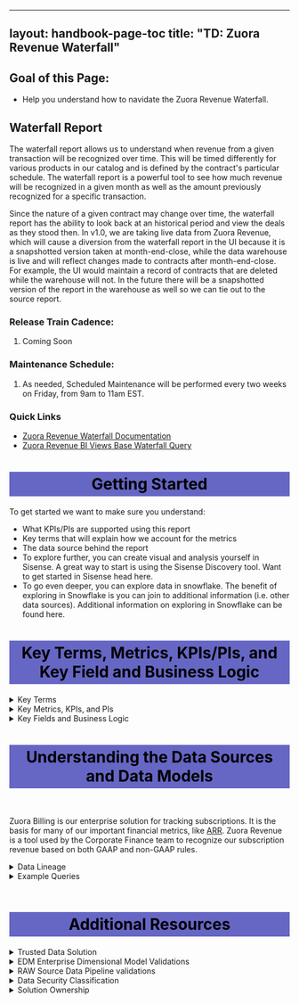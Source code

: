 
---
layout: handbook-page-toc
title: "TD: Zuora Revenue Waterfall"
---
## Goal of this Page:

* Help you understand how to navidate the Zuora Revenue Waterfall.

## Waterfall Report
The waterfall report allows us to understand when revenue from a given transaction will be recognized over time. This will be timed differently for various products in our catalog and is defined by the contract's particular schedule. The waterfall report is a powerful tool to see how much revenue will be recognized in a given month as well as the amount previously recognized for a specific transaction.

Since the nature of a given contract may change over time, the waterfall report has the ability to look back at an historical period and view the deals as they stood then. In v1.0, we are taking live data from Zuora Revenue, which will cause a diversion from the waterfall report in the UI because it is a snapshotted version taken at month-end-close, while the data warehouse is live and will reflect changes made to contracts after month-end-close. For example, the UI would maintain a record of contracts that are deleted while the warehouse will not. In the future there will be a snapshotted version of the report in the warehouse as well so we can tie out to the source report.

### Release Train Cadence:

1. Coming Soon

### Maintenance Schedule:

1. As needed, Scheduled Maintenance will be performed every two weeks on Friday, from 9am to 11am EST.

### Quick Links
- [Zuora Revenue Waterfall Documentation](https://knowledgecenter.zuora.com/Zuora_Revenue/Reports/Report_reconciliation/Waterfall_Report)
- [Zuora Revenue BI Views Base Waterfall Query](https://knowledgecenter.zuora.com/Zuora_Revenue/Zuora_Revenue_BI_views/Sample_queries#Revenue_waterfall)

<style> #headerformat {
background-color: #6666c4; color: black; padding: 5px; text-align: center;
}
</style>
<h1 id="headerformat">Getting Started </h1>

To get started we want to make sure you understand:

* What KPIs/PIs are supported using this report
* Key terms that will explain how we account for the metrics
* The data source behind the report
* To explore further, you can create visual and analysis yourself in Sisense. A great way to start is using the Sisense Discovery tool. Want to get started in Sisense head here.
* To go even deeper, you can explore data in snowflake. The benefit of exploring in Snowflake is you can join to additional information (i.e. other data sources). Additional information on exploring in Snowflake can be found here.


<style> #headerformat {
background-color: #6666c4; color: black; padding: 5px; text-align: center;
}
</style>
<h1 id="headerformat">Key Terms, Metrics, KPIs/PIs, and Key Field and Business Logic </h1>

<details>
<summary markdown='span'>
  Key Terms
</summary>
Dimensions:

* Coming soon

</details>

<details>
<summary markdown='span'>
  Key Metrics, KPIs, and PIs
</summary>
Facts:

* Coming Soon
</details>

<details>
<summary markdown='span'>
  Key Fields and Business Logic
</summary>
<ul>
  <li>as_of_period_id: key filter to show the waterfall report as it was for a past time period</li>
  <li>revenue_contract_line_attribute_16: indicates if a line has been adjusted through a manual true-up </li>
  <li>revenue_contract_schedule: The performance obligations are recognized over time based on the rules for the performance obligation type. These rules are expessed as a schedule, which states when and what percent of a contract obligation can be recognized. This is the basis for the waterfall report</li>
</ul>
</details>
<style> #headerformat {
background-color: #6666c4; color: black; padding: 5px; text-align: center;}
</style>
<h1 id="headerformat">Understanding the Data Sources and Data Models</h1>
<br>

Zuora Billing is our enterprise solution for tracking subscriptions. It is the basis for many of our important financial metrics, like [ARR](https://about.gitlab.com/handbook/business-technology/data-team/data-catalog/finance-arr/). Zuora Revenue is a tool used by the Corporate Finance team to recognize our subscription revenue based on both GAAP and non-GAAP rules.

<details>
<summary markdown='span'>
  Data Lineage
</summary>
Data is sourced from Zuora Revenue. The dbt solution generates a dimensional model from revenue contract lines, schedules, as well as other pertinent details about a given contract to generate a report containing all deals being recognized in a given period. It will allow users to view these deals at various points in time (`as_of_period_id`) since a given deal may be modified between its start and end dates.
</details>
<details>
<summary markdown='span'>
  Example Queries
</summary>

<br>

Revenue recognized from October 2021, as it was known in October 2021
```
SELECT 
  SUM("OCT-21") AS october_revenue
FROM prod.restricted_safe_common_mart_finance.mart_waterfall
WHERE as_of_period_id = 20211001
```
</details>
<br>
<style> #headerformat {
background-color: #6666c4; color: black; padding: 5px; text-align: center;
}
</style>
<h1 id="headerformat">Additional Resources </h1>

<details>
<summary markdown='span'>
  Trusted Data Solution
</summary>

ARR models use the `zuora_revenue` tags for Trusted Data tests and their results. This can be seen most easily using the [Trusted Data Dashboard](https://app.periscopedata.com/app/gitlab/756199/Trusted-Data-Dashboard)

See overview at [Trusted Data Framework](https://about.gitlab.com/handbook/business-technology/data-team/platform/#tdf)

[dbt guide examples](https://about.gitlab.com/handbook/business-technology/data-team/platform/dbt-guide/#trusted-data-framework) for
details and examples on implementing further tests
</details>

<details>
<summary markdown='span'>
  EDM Enterprise Dimensional Model Validations
</summary>
The [(WIP) Enterprise Dimensional Model Validation Dashboard](https://app.periscopedata.com/app/gitlab/760445/WIP:-Enterprise-Dimensional-Model-Validation-Dashboard) reports on latest Enterprise Dimensional model test and runs.
</details>

<details>
<summary markdown='span'>
  RAW Source Data Pipeline validations
</summary>
[Data Pipeline Health Validations](https://app.periscopedata.com/app/gitlab/715938/Data-Pipeline-Health-Dashboard)
</details>

<details>
<summary markdown='span'>
  Data Security Classification
</summary>

Coming Soon

**ORANGE**

- Description: Customer and Personal data at the row or record level.
- Objects:
  - 
  - 

**YELLOW**

- Description: GitLab Financial data, which includes aggregations or totals.
- Objects:
  - 
  - 
</details>

<details>
<summary markdown='span'>
  Solution Ownership
</summary>
* Source System Owner:
  * Salesforce: `@jbrennan1`
  * Zuora: `@andrew_murray`
* Source System Subject Matter Expert:
  * Salesforce: `@jbrennan1`
  * Zuora: `@andrew_murray`
* Data Team Subject Matter Expert: `@michellecooper`
</details>
